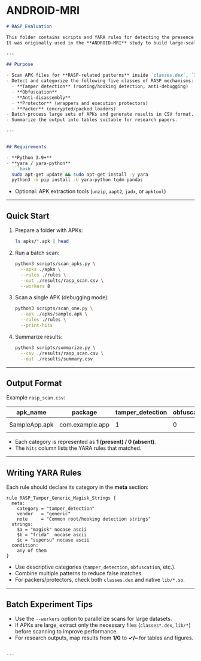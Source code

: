 # ANDROID-MRI

```markdown
# RASP_Evaluation

This folder contains scripts and YARA rules for detecting the presence of **Runtime Application Self-Protection (RASP)** mechanisms in Android apps.  
It was originally used in the **ANDROID-MRI** study to build large-scale measurements of RASP prevalence and analyze its effectiveness.

---

## Purpose

- Scan APK files for **RASP-related patterns** inside `classes.dex`, `lib/*.so`, and `assets/*`.
- Detect and categorize the following five classes of RASP mechanisms:
  - **Tamper detection** (rooting/hooking detection, anti-debugging)
  - **Obfuscation**
  - **Anti-disassembly**
  - **Protector** (wrappers and execution protectors)
  - **Packer** (encrypted/packed loaders)
- Batch-process large sets of APKs and generate results in CSV format.
- Summarize the output into tables suitable for research papers.

---


## Requirements

- **Python 3.9+**
- **yara / yara-python**
  ```bash
  sudo apt-get update && sudo apt-get install -y yara
  python3 -m pip install -U yara-python tqdm pandas
````

* Optional: APK extraction tools (`unzip`, `aapt2`, `jadx`, or `apktool`)

---

## Quick Start

1. Prepare a folder with APKs:

   ```bash
   ls apks/*.apk | head
   ```

2. Run a batch scan:

   ```bash
   python3 scripts/scan_apks.py \
     --apks ./apks \
     --rules ./rules \
     --out ./results/rasp_scan.csv \
     --workers 8
   ```

3. Scan a single APK (debugging mode):

   ```bash
   python3 scripts/scan_one.py \
     --apk ./apks/sample.apk \
     --rules ./rules \
     --print-hits
   ```

4. Summarize results:

   ```bash
   python3 scripts/summarize.py \
     --csv ./results/rasp_scan.csv \
     --out ./results/summary.csv
   ```

---

## Output Format

Example `rasp_scan.csv`:

| apk\_name     | package         | tamper\_detection | obfuscation | anti\_disassembly | protector | packer | hits                                          |
| ------------- | --------------- | ----------------- | ----------- | ----------------- | --------- | ------ | --------------------------------------------- |
| SampleApp.apk | com.example.app | 1                 | 0           | 1                 | 0         | 0      | `tamper/generic_rule1; anti_disasm/some_rule` |

* Each category is represented as **1 (present) / 0 (absent)**.
* The `hits` column lists the YARA rules that matched.

---

## Writing YARA Rules

Each rule should declare its category in the **meta** section:

```yara
rule RASP_Tamper_Generic_Magisk_Strings {
  meta:
    category = "tamper_detection"
    vendor   = "generic"
    note     = "Common root/hooking detection strings"
  strings:
    $a = "magisk" nocase ascii
    $b = "frida"  nocase ascii
    $c = "supersu" nocase ascii
  condition:
    any of them
}
```

* Use descriptive categories (`tamper_detection`, `obfuscation`, etc.).
* Combine multiple patterns to reduce false matches.
* For packers/protectors, check both `classes.dex` and native `lib/*.so`.

---

## Batch Experiment Tips

* Use the `--workers` option to parallelize scans for large datasets.
* If APKs are large, extract only the necessary files (`classes*.dex`, `lib/*`) before scanning to improve performance.
* For research outputs, map results from **1/0** to **✓/–** for tables and figures.

```

---

